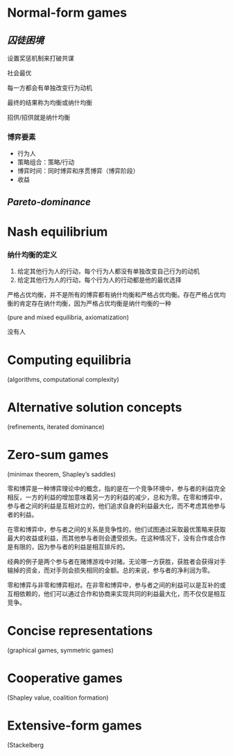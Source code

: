 # Normal-form games

## *囚徒困境*

设置奖惩机制来打破共谋

社会最优

每一方都会有单独改变行为动机

最终的结果称为均衡或纳什均衡

招供/招供就是纳什均衡

### 博弈要素

* 行为人
* 策略组合：策略/行动
* 博弈时间：同时博弈和序贯博弈（博弈阶段）
* 收益



## *Pareto-dominance*



# Nash equilibrium

### 纳什均衡的定义

1. 给定其他行为人的行动，每个行为人都没有单独改变自己行为的动机
2. 给定其他行为人的行动，每个行为人的行动都是他的最优选择

严格占优均衡，并不是所有的博弈都有纳什均衡和严格占优均衡。存在严格占优均衡的肯定存在纳什均衡，因为严格占优均衡是纳什均衡的一种



 (pure and mixed equilibria, axiomatization) 

没有人

# Computing equilibria

 (algorithms, computational complexity)

# Alternative solution concepts 

(refinements, iterated dominance)

# Zero-sum games 

(minimax theorem, Shapley’s saddles)

零和博弈是一种博弈理论中的概念，指的是在一个竞争环境中，参与者的利益完全相反，一方的利益的增加意味着另一方的利益的减少，总和为零。在零和博弈中，参与者之间的利益是互相对立的，他们追求自身的利益最大化，而不考虑其他参与者的利益。

在零和博弈中，参与者之间的关系是竞争性的，他们试图通过采取最优策略来获取最大的收益或利益，而其他参与者则会遭受损失。在这种情况下，没有合作或合作是有限的，因为参与者的利益是相互排斥的。

经典的例子是两个参与者在赌博游戏中对赌。无论哪一方获胜，获胜者会获得对手输掉的资金，而对手则会损失相同的金额。总的来说，参与者的净利润为零。

零和博弈与非零和博弈相对。在非零和博弈中，参与者之间的利益可以是互补的或互相依赖的，他们可以通过合作和协商来实现共同的利益最大化，而不仅仅是相互竞争。

# Concise representations

 (graphical games, symmetric games)

#  Cooperative games

 (Shapley value, coalition formation)

#  Extensive-form games

 (Stackelberg